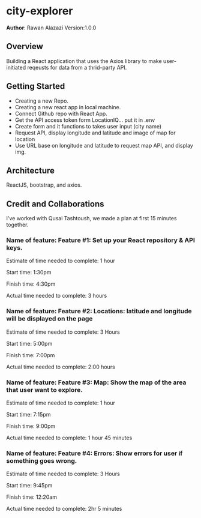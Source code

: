 # city-explorer

**Author**: Rawan Alazazi    Version:1.0.0    
## Overview 

Building a React application that uses the Axios library to make user-initiated reqeusts for data from a thrid-party API.

## Getting Started
- Creating a new Repo.
- Creating a new react app in local machine.
- Connect Github repo with React App.
- Get the API access token form LocationIQ... put it in .env
- Create form and it functions to takes user input (city name)
- Request API, display longitude and latitude and image of map for location
- Use URL base on longitude and latitude to request map API, and display img.

## Architecture
<!-- Provide a detailed description of the application design. What technologies (languages, libraries, etc) you're using, and any other relevant design information. -->
ReactJS, bootstrap, and axios.


## Credit and Collaborations
I've worked with Qusai Tashtoush, we made a plan at first 15 minutes together.

### Name of feature: Feature #1: Set up your React repository & API keys.

Estimate of time needed to complete: 1 hour

Start time: 1:30pm

Finish time: 4:30pm 

Actual time needed to complete: 3 hours


### Name of feature: Feature #2: Locations: latitude and longitude will be displayed on the page

Estimate of time needed to complete: 3 Hours

Start time: 5:00pm

Finish time: 7:00pm

Actual time needed to complete: 2:00 hours 

### Name of feature: Feature #3: Map: Show the map of the area that user want to explore.

Estimate of time needed to complete:  1 hour

Start time: 7:15pm

Finish time: 9:00pm

Actual time needed to complete: 1 hour 45 minutes


### Name of feature: Feature #4: Errors: Show errors for user if something goes wrong.

Estimate of time needed to complete: 3 Hours

Start time: 9:45pm

Finish time: 12:20am 

Actual time needed to complete: 2hr 5 minutes